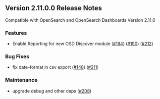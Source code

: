 ## Version 2.11.0.0 Release Notes

Compatible with OpenSearch and OpenSearch Dashboards Version 2.11.0

### Features

* Enable Reporting for new OSD Discover module ([#184](https://github.com/opensearch-project/dashboards-reporting/pull/184)) ([#190](https://github.com/opensearch-project/dashboards-reporting/pull/190)) ([#212](https://github.com/opensearch-project/dashboards-reporting/pull/212))

### Bug Fixes

* fix date-format in csv export ([#148](https://github.com/opensearch-project/dashboards-reporting/pull/148)) ([#211](https://github.com/opensearch-project/dashboards-reporting/pull/211))

### Maintenance

* upgrade debug and other deps ([#208](https://github.com/opensearch-project/dashboards-reporting/pull/208))
